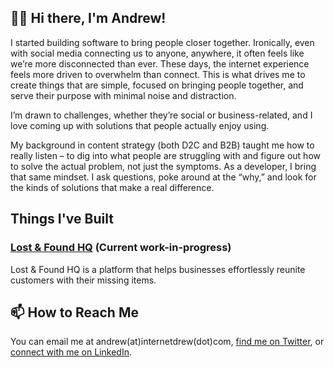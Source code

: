 ## 👋🏾 Hi there, I'm Andrew!

I started building software to bring people closer together. Ironically, even with social media connecting us to anyone, anywhere, it often feels like we’re more disconnected than ever. These days, the internet experience feels more driven to overwhelm than connect. This is what drives me to create things that are simple, focused on bringing people together, and serve their purpose with minimal noise and distraction.

I’m drawn to challenges, whether they’re social or business-related, and I love coming up with solutions that people actually enjoy using.

My background in content strategy (both D2C and B2B) taught me how to really listen – to dig into what people are struggling with and figure out how to solve the actual problem, not just the symptoms. As a developer, I bring that same mindset. I ask questions, poke around at the “why,” and look for the kinds of solutions that make a real difference.

## Things I've Built
### [Lost & Found HQ](https://github.com/internetdrew/lost-and-found-hq) (Current work-in-progress)
Lost & Found HQ is a platform that helps businesses effortlessly reunite customers with their missing items.

## 📫 How to Reach Me
You can email me at andrew(at)internetdrew(dot)com, [find me on Twitter](https://twitter.com/_internetdrew), or [connect with me on LinkedIn](https://www.linkedin.com/in/internetdrew/).

<!---
internetdrew/internetdrew is a ✨ special ✨ repository because its `README.md` (this file) appears on your GitHub profile.
You can click the Preview link to take a look at your changes.
--->
